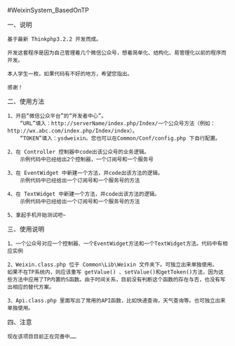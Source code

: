 ﻿#WeixinSystem_BasedOnTP

一、说明

	基于最新 Thinkphp3.2.2 开发而成。

	开发这套程序是因为自己管理着几个微信公众号，想着简单化、结构化、易管理化以前的程序而开发。

	本人学生一枚，如果代码有不好的地方，希望您指出。

	感谢！

二、使用方法

	1、开启“微信公众平台”的“开发者中心”。
		“URL”填入：http://serverName/index.php/Index/一个公众号方法（例如：http://wx.abc.com/index.php/Index/index）。
		“TOKEN”填入：ysdweixin。您也可以在Common/Conf/config.php 下自行配置。

	2、在 Controller 控制器中code出该公众号的业务逻辑。
		示例代码中已经给出2个控制器，一个订阅号和一个服务号

	3、在 EventWidget 中新建一个方法，并code出该方法的逻辑。
		示例代码中已经给出一个订阅号和一个服务号的方法

	4、在 TextWidget 中新建一个方法，并code出该方法的逻辑。
		示例代码中已经给出一个订阅号和一个服务号的方法

	5、拿起手机开始测试吧~

	
三、使用说明

	1、一个公众号对应一个控制器、一个EventWidget方法和一个TextWidget方法。代码中有相应实例

	2、Weixin.class.php 位于 Common\Lib\Weixin 文件夹下。可独立出来单独使用。
	如果不在TP系统内，则应该重写 getValue() 、setValue()和getToken()方法，因为这些方法中应用了TP内置的S函数。由于时间关系，目前没有判断这个函数的存在与否，也没有写出相应的替代方案。

	3、Api.class.php 里面写出了常用的API函数，比如快递查询，天气查询等。也可独立出来单独使用。
	
四、注意
	
	现在该项目目前正在完善中……